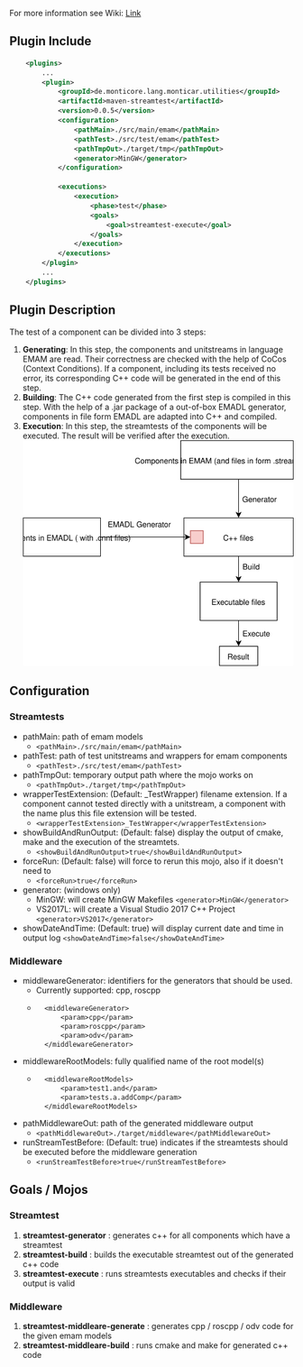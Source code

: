 <!-- (c) https://github.com/MontiCore/monticore -->

For more information see Wiki:
[Link](https://git.rwth-aachen.de/monticore/EmbeddedMontiArc/utilities/maven-streamtest/wikis/home)

## Plugin Include 

```xml
    <plugins>
        ...
        <plugin>
            <groupId>de.monticore.lang.monticar.utilities</groupId>
            <artifactId>maven-streamtest</artifactId>
            <version>0.0.5</version>
            <configuration>
                <pathMain>./src/main/emam</pathMain>
                <pathTest>./src/test/emam</pathTest>
                <pathTmpOut>./target/tmp</pathTmpOut>
                <generator>MinGW</generator>
            </configuration>
    
            <executions>
                <execution>
                    <phase>test</phase>
                    <goals>
                        <goal>streamtest-execute</goal>
                    </goals>
                </execution>
            </executions>
        </plugin>
        ...
    </plugins>
```
## Plugin Description
The test of a component can be divided into 3 steps:
1. **Generating**: In this step, the components and unitstreams in language EMAM are read. Their correctness are checked with the help of CoCos (Context Conditions). If a component, including its tests received no error, its corresponding C++ code will be generated in the end of this step.
2. **Building**: The C++ code generated from the first step is compiled in this step. With the help of a .jar package of a out-of-box EMADL generator, components in file form EMADL are adapted into C++ and compiled.
3. **Execution**: In this step, the streamtests of the components will be executed. The result will be verified after the execution.
![diagram](Diagram.svg) 
## Configuration

### Streamtests
- pathMain: path of emam models
    - ```<pathMain>./src/main/emam</pathMain>```
- pathTest: path of test unitstreams and wrappers for emam components
    - ```<pathTest>./src/test/emam</pathTest>```
- pathTmpOut: temporary output path where the mojo works on
    - ```<pathTmpOut>./target/tmp</pathTmpOut>```
- wrapperTestExtension: (Default: _TestWrapper) filename extension. 
    If a component cannot tested directly with a unitstream, a component with the name plus this file extension will be tested.
    - ```<wrapperTestExtension>_TestWrapper</wrapperTestExtension>```
- showBuildAndRunOutput: (Default: false) display the output of cmake, make and the execution of the streamtets.
    - ```<showBuildAndRunOutput>true</showBuildAndRunOutput>```
- forceRun: (Default: false) will force to rerun this mojo, also if it doesn't need to
    - ```<forceRun>true</forceRun>```
- generator: (windows only) 
    - MinGW: will create MinGW Makefiles ```<generator>MinGW</generator>```
    - VS2017L: will create a Visual Studio 2017 C++ Project ```<generator>VS2017</generator>```
- showDateAndTime: (Default: true) will display current date and time in output log ```<showDateAndTime>false</showDateAndTime>```     

### Middleware
- middlewareGenerator: identifiers for the generators that should be used. 
    - Currently supported: cpp, roscpp
    - ```
        <middlewareGenerator>
            <param>cpp</param>
            <param>roscpp</param>
            <param>odv</param>        
        </middlewareGenerator>
        ```
- middlewareRootModels: fully qualified name of the root model(s)
    - ```
        <middlewareRootModels>
            <param>test1.and</param>
            <param>tests.a.addComp</param>     
        </middlewareRootModels>
        ```
- pathMiddlewareOut: path of the generated middleware output 
    - ```<pathMiddlewareOut>./target/middleware</pathMiddlewareOut>```
- runStreamTestBefore: (Default: true) indicates if the streamtests should be executed before the middleware generation
    - ```<runStreamTestBefore>true</runStreamTestBefore>```
    
## Goals / Mojos

### Streamtest

1. **streamtest-generator** : generates c++ for all components which have a streamtest
1. **streamtest-build** : builds the executable streamtest out of the generated c++ code
1. **streamtest-execute** : runs streamtests executables and checks if their output is valid

### Middleware

1. **streamtest-middleare-generate** : generates cpp / roscpp / odv code for the given emam models 
1. **streamtest-middleare-build** : runs cmake and make for generated c++ code
